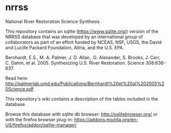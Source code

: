 # nrrss
National River Restoration Science Synthesis

This repository contains an sqlite (https://www.sqlite.org/) version of the NRRSS database that was developed by an international group of collaborators as part of an effort funded by NCEAS, NSF, USGS, the David and Lucille Packard Foundation, Altria, and the U.S. EPA.

Bernhardt, E.S., M. A. Palmer, J. D. Allan, .G. Alexander, S. Brooks, J. Carr, C. Dahm, et al. 2005. Synthesizing U.S. River Restoration. Science 308:636-637. 

Read here: http://palmerlab.umd.edu/Publications/Bernhardt%20et%20al%202005%20Science.pdf

This repository's wiki contains a description of the tables included in the database.

Browse this database with sqlite db browser: http://sqlitebrowser.org/ or with the firefox browser plug-in: https://addons.mozilla.org/en-US/firefox/addon/sqlite-manager/
